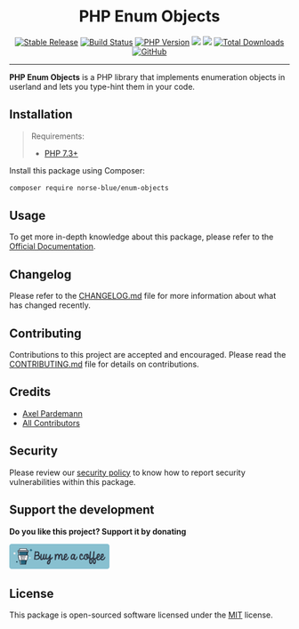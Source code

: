 <div align="center">
  <h1>PHP Enum Objects</h1>
  <p align="center"> 
    <a href="https://packagist.org/packages/norse-blue/enum-objects"><img alt="Stable Release" src="https://img.shields.io/packagist/v/norse-blue/enum-objects.svg?color=%235e81ac&style=popout-square"></a>
    <a href="https://circleci.com/gh/norse-blue/php-enum-objects/tree/master"><img alt="Build Status" src="https://img.shields.io/circleci/project/github/norse-blue/php-enum-objects/master.svg?color=%23a3be8c&style=popout-square"></a>
    <a href="https://php.net/releases"><img alt="PHP Version" src="https://img.shields.io/packagist/php-v/norse-blue/enum-objects.svg?color=%23b48ead&style=popout-square"></a>
    <a href="https://codeclimate.com/github/norse-blue/php-enum-objects/maintainability"><img src="https://api.codeclimate.com/v1/badges/6cf57e36f710747a2fda/maintainability" /></a>
    <a href="https://codeclimate.com/github/norse-blue/php-enum-objects/test_coverage"><img src="https://api.codeclimate.com/v1/badges/6cf57e36f710747a2fda/test_coverage" /></a>
    <a href="https://packagist.org/packages/norse-blue/enum-objects"><img alt="Total Downloads" src="https://img.shields.io/packagist/dt/norse-blue/enum-objects.svg?color=%235e81ac&style=popout-square"></a>
    <a href="https://packagist.org/packages/norse-blue/enum-objects"><img alt="GitHub" src="https://img.shields.io/github/license/norse-blue/php-enum-objects.svg?color=%235e81ac&style=popout-square"></a>
  </p>
</div>
<hr>

**PHP Enum Objects** is a PHP library that implements enumeration objects in userland and lets you type-hint them in your code.

## Installation

>Requirements:
>- [PHP 7.3+](https://php.net/releases)

Install this package using Composer:

```bash
composer require norse-blue/enum-objects
```

## Usage

To get more in-depth knowledge about this package, please refer to the [Official Documentation](https://norse-blue.github.io/php-enum-objects/).

## Changelog

Please refer to the [CHANGELOG.md](CHANGELOG.md) file for more information about what has changed recently.

## Contributing

Contributions to this project are accepted and encouraged. Please read the [CONTRIBUTING.md](.github/CONTRIBUTING.md) file for details on contributions.

## Credits

- [Axel Pardemann](https://github.com/axelitus)
- [All Contributors](../../contributors)

## Security

Please review our [security policy](https://github.com/norse-blue/php-enum-objects/security/policy) to know how to report security vulnerabilities within this package.

## Support the development

**Do you like this project? Support it by donating**

<a href="https://www.buymeacoffee.com/axelitus"><img src="docs/assets/images/buy-me-a-coffee.svg" width="180" alt="Buy me a coffee"></img></a>

## License

This package is open-sourced software licensed under the [MIT](LICENSE.md) license.
